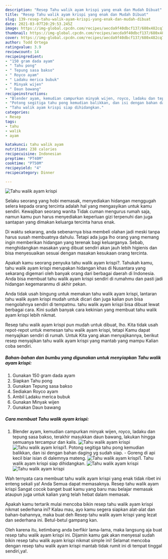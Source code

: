 ```yaml
---
description: "Resep Tahu walik ayam krispi yang enak dan Mudah Dibuat"
title: "Resep Tahu walik ayam krispi yang enak dan Mudah Dibuat"
slug: 139-resep-tahu-walik-ayam-krispi-yang-enak-dan-mudah-dibuat
date: 2021-03-07T20:29:53.245Z
image: https://img-global.cpcdn.com/recipes/aecda9f40dbcf137/680x482cq70/tahu-walik-ayam-krispi-foto-resep-utama.jpg
thumbnail: https://img-global.cpcdn.com/recipes/aecda9f40dbcf137/680x482cq70/tahu-walik-ayam-krispi-foto-resep-utama.jpg
cover: https://img-global.cpcdn.com/recipes/aecda9f40dbcf137/680x482cq70/tahu-walik-ayam-krispi-foto-resep-utama.jpg
author: Todd Ortega
ratingvalue: 3.9
reviewcount: 14
recipeingredient:
- "150 gram dada ayam"
- " Tahu pong"
- " Tepung sasa bakso"
- " Royco ayam"
- " Ladaku merica bubuk"
- " Minyak wijen"
- " Daun bawang"
recipeinstructions:
- "Blender ayam, kemudian campurkan minyak wijen, royco, ladaku dan tepung sasa bakso, terakhir masukkan daun bawang, lakukan hingga semuanya tercampur dan kalis."
- "Potong segitiga tahu pong kemudian balikkan, dan isi dengan bahan daging yg sudah siap. Goreng di api kecil biar isian di dalemnya mateng."
- "Tahu walik ayam krispi siap dihidangkan."
categories:
- Resep
tags:
- tahu
- walik
- ayam

katakunci: tahu walik ayam 
nutrition: 238 calories
recipecuisine: Indonesian
preptime: "PT40M"
cooktime: "PT50M"
recipeyield: "4"
recipecategory: Dinner

---
```



![Tahu walik ayam krispi](https://img-global.cpcdn.com/recipes/aecda9f40dbcf137/680x482cq70/tahu-walik-ayam-krispi-foto-resep-utama.jpg)

Selaku seorang yang hobi memasak, menyediakan hidangan menggugah selera kepada orang tercinta adalah hal yang mengasyikan untuk kamu sendiri. Kewajiban seorang  wanita Tidak cuman mengurus rumah saja, namun kamu pun harus menyediakan keperluan gizi terpenuhi dan juga santapan yang dimakan keluarga tercinta harus enak.

Di waktu  sekarang, anda sebenarnya bisa membeli olahan jadi meski tanpa harus susah membuatnya dahulu. Tetapi ada juga lho orang yang memang ingin memberikan hidangan yang terenak bagi keluarganya. Sebab, menghidangkan masakan yang dibuat sendiri akan jauh lebih higienis dan bisa menyesuaikan sesuai dengan masakan kesukaan orang tercinta. 



Apakah kamu seorang penyuka tahu walik ayam krispi?. Tahukah kamu, tahu walik ayam krispi merupakan hidangan khas di Nusantara yang sekarang digemari oleh banyak orang dari berbagai daerah di Indonesia. Anda bisa membuat tahu walik ayam krispi sendiri di rumahmu dan pasti jadi hidangan kegemaranmu di akhir pekan.

Anda tidak usah bingung untuk memakan tahu walik ayam krispi, lantaran tahu walik ayam krispi mudah untuk dicari dan juga kalian pun bisa mengolahnya sendiri di tempatmu. tahu walik ayam krispi bisa dibuat lewat berbagai cara. Kini sudah banyak cara kekinian yang membuat tahu walik ayam krispi lebih nikmat.

Resep tahu walik ayam krispi pun mudah untuk dibuat, lho. Kita tidak usah repot-repot untuk memesan tahu walik ayam krispi, tetapi Kamu dapat menyajikan sendiri di rumah. Untuk Kita yang akan menyajikannya, berikut resep menyajikan tahu walik ayam krispi yang mantab yang mampu Kalian coba sendiri.

<!--inarticleads1-->

##### Bahan-bahan dan bumbu yang digunakan untuk menyiapkan Tahu walik ayam krispi:

1. Gunakan 150 gram dada ayam
1. Siapkan  Tahu pong
1. Gunakan  Tepung sasa bakso
1. Sediakan  Royco ayam
1. Ambil  Ladaku merica bubuk
1. Gunakan  Minyak wijen
1. Gunakan  Daun bawang




<!--inarticleads2-->

##### Cara membuat Tahu walik ayam krispi:

1. Blender ayam, kemudian campurkan minyak wijen, royco, ladaku dan tepung sasa bakso, terakhir masukkan daun bawang, lakukan hingga semuanya tercampur dan kalis.
<img src="https://img-global.cpcdn.com/steps/1c4cae49e223311a/160x128cq70/tahu-walik-ayam-krispi-langkah-memasak-1-foto.jpg" alt="Tahu walik ayam krispi"><img src="https://img-global.cpcdn.com/steps/4e6ea20a54bac130/160x128cq70/tahu-walik-ayam-krispi-langkah-memasak-1-foto.jpg" alt="Tahu walik ayam krispi">1. Potong segitiga tahu pong kemudian balikkan, dan isi dengan bahan daging yg sudah siap. - Goreng di api kecil biar isian di dalemnya mateng.
<img src="https://img-global.cpcdn.com/steps/a2c0cac3eaaf289b/160x128cq70/tahu-walik-ayam-krispi-langkah-memasak-2-foto.jpg" alt="Tahu walik ayam krispi">1. Tahu walik ayam krispi siap dihidangkan.
<img src="https://img-global.cpcdn.com/steps/5a39ce57fe85b80a/160x128cq70/tahu-walik-ayam-krispi-langkah-memasak-3-foto.jpg" alt="Tahu walik ayam krispi"><img src="https://img-global.cpcdn.com/steps/83112df932f104ce/160x128cq70/tahu-walik-ayam-krispi-langkah-memasak-3-foto.jpg" alt="Tahu walik ayam krispi">



Wah ternyata cara membuat tahu walik ayam krispi yang enak tidak ribet ini enteng sekali ya! Anda Semua dapat memasaknya. Resep tahu walik ayam krispi Sangat cocok banget buat kamu yang baru mau belajar memasak ataupun juga untuk kalian yang telah hebat dalam memasak.

Apakah kamu tertarik mulai mencoba bikin resep tahu walik ayam krispi nikmat sederhana ini? Kalau mau, ayo kamu segera siapkan alat-alat dan bahan-bahannya, maka buat deh Resep tahu walik ayam krispi yang lezat dan sederhana ini. Betul-betul gampang kan. 

Oleh karena itu, ketimbang anda berfikir lama-lama, maka langsung aja buat resep tahu walik ayam krispi ini. Dijamin kamu gak akan menyesal sudah bikin resep tahu walik ayam krispi nikmat simple ini! Selamat mencoba dengan resep tahu walik ayam krispi mantab tidak rumit ini di tempat tinggal sendiri,ya!.


